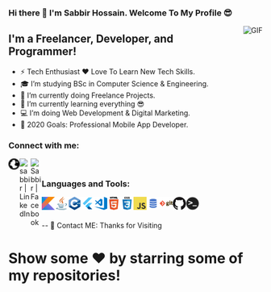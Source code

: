 ### Hi there 👋 I'm Sabbir Hossain. Welcome To My Profile 😎

<img align="right" alt="GIF" src="https://images.squarespace-cdn.com/content/v1/52797d42e4b01f648b9e8392/1455601047413-LHBT06990IG7TFWFN330/ke17ZwdGBToddI8pDm48kPnsf5mMwK3KDy1tisBlUmRZw-zPPgdn4jUwVcJE1ZvWQUxwkmyExglNqGp0IvTJZUJFbgE-7XRK3dMEBRBhUpzo4SI7WUt2Kh3mJ9yIXE1J2LwB1WS8XsjNPjOfnyfL5aVyG4ZMghpx64iX7JBzitc/Blueconic_Profile_WhiteBG-trzown.gif" />

  <!-- <img align="right" alt="GIF" src="https://images.squarespace-cdn.com/content/v1/52797d42e4b01f648b9e8392/1455601047413-LHBT06990IG7TFWFN330/ke17ZwdGBToddI8pDm48kPnsf5mMwK3KDy1tisBlUmRZw-zPPgdn4jUwVcJE1ZvWQUxwkmyExglNqGp0IvTJZUJFbgE-7XRK3dMEBRBhUpzo4SI7WUt2Kh3mJ9yIXE1J2LwB1WS8XsjNPjOfnyfL5aVyG4ZMghpx64iX7JBzitc/Blueconic_Profile_WhiteBG-trzown.gif" /> -->

## I'm a Freelancer, Developer, and Programmer!
- ⚡ Tech Enthusiast ❤ Love To Learn New Tech Skills.
- 🎓 I’m studying BSc in Computer Science & Engineering.
- 🔭 I’m currently doing Freelance Projects. 
- 🌱 I’m currently learning everything 😎
- 💻 I’m doing Web Development & Digital Marketing.
- 🥅 2020 Goals: Professional Mobile App Developer.

### Connect with me:

[<img align="left" alt="Sabbir" width="22px" src="https://raw.githubusercontent.com/iconic/open-iconic/master/svg/globe.svg" />][website]
[<img align="left" alt="sabbir | LinkedIn" width="22px" src="https://cdn.jsdelivr.net/npm/simple-icons@v3/icons/linkedin.svg" />][linkedin]
[<img align="left" alt="Sabbir | Facebook" width="22px" src="https://cdn.jsdelivr.net/npm/simple-icons@3.4.0/icons/facebook.svg" />][facebook]

<br />

### Languages and Tools:

[<img align="left" alt="React" width="26px" src="https://raw.githubusercontent.com/github/explore/80688e429a7d4ef2fca1e82350fe8e3517d3494d/topics/kotlin/kotlin.png" />][website]
[<img align="left" alt="GraphQL" width="26px" src="https://raw.githubusercontent.com/github/explore/80688e429a7d4ef2fca1e82350fe8e3517d3494d/topics/java/java.png" />][website]
[<img align="left" alt="Node.js" width="26px" src="https://raw.githubusercontent.com/github/explore/80688e429a7d4ef2fca1e82350fe8e3517d3494d/topics/cpp/cpp.png" />][website]
[<img align="left" alt="Deno" width="26px" src="https://raw.githubusercontent.com/github/explore/cebd63002168a05a6a642f309227eefeccd92950/topics/flutter/flutter.png" />][website]
[<img align="left" alt="Visual Studio Code" width="26px" src="https://raw.githubusercontent.com/github/explore/80688e429a7d4ef2fca1e82350fe8e3517d3494d/topics/visual-studio-code/visual-studio-code.png" />][website]
[<img align="left" alt="HTML5" width="26px" src="https://raw.githubusercontent.com/github/explore/80688e429a7d4ef2fca1e82350fe8e3517d3494d/topics/html/html.png" />][website]
[<img align="left" alt="CSS3" width="26px" src="https://raw.githubusercontent.com/github/explore/80688e429a7d4ef2fca1e82350fe8e3517d3494d/topics/css/css.png" />][website]
[<img align="left" alt="JavaScript" width="26px" src="https://raw.githubusercontent.com/github/explore/80688e429a7d4ef2fca1e82350fe8e3517d3494d/topics/javascript/javascript.png" />][website]
[<img align="left" alt="SQL" width="26px" src="https://raw.githubusercontent.com/github/explore/80688e429a7d4ef2fca1e82350fe8e3517d3494d/topics/sql/sql.png" />][website]
[<img align="left" alt="Git" width="26px" src="https://raw.githubusercontent.com/github/explore/80688e429a7d4ef2fca1e82350fe8e3517d3494d/topics/git/git.png" />][website]
[<img align="left" alt="GitHub" width="26px" src="https://raw.githubusercontent.com/github/explore/78df643247d429f6cc873026c0622819ad797942/topics/github/github.png" />][website]
[<img align="left" alt="HTML5" width="26px" src="https://raw.githubusercontent.com/github/explore/80688e429a7d4ef2fca1e82350fe8e3517d3494d/topics/terminal/terminal.png" />][website]

<br />
<br />

-- 📲 Contact ME: Thanks for Visiting

[website]: https://www.sabbirsite.com
[linkedin]: https://linkedin.com/in/sabbir-developer
[facebook]: https://facebook.com/sabbirsite

# Show some ❤️ by starring some of my repositories!

